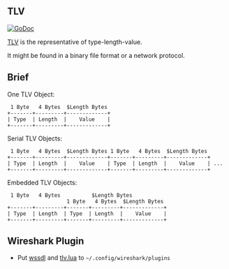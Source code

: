 ## TLV

[![GoDoc](https://godoc.org/github.com/Akagi201/tlv?status.svg)](https://godoc.org/github.com/Akagi201/tlv)

[TLV](https://en.wikipedia.org/wiki/Type-length-value) is the representative of type-length-value.

It might be found in a binary file format or a network protocol.

## Brief

One TLV Object:

```
 1 Byte   4 Bytes  $Length Bytes
+-------+---------+-------------+
| Type  | Length  |    Value    |
+-------+---------+-------------+
```

Serial TLV Objects:

```
 1 Byte   4 Bytes  $Length Bytes 1 Byte   4 Bytes  $Length Bytes
+-------+---------+-------------+-------+---------+-------------+
| Type  | Length  |    Value    | Type  | Length  |    Value    | ...
+-------+---------+-------------+-------+---------+-------------+
```

Embedded TLV Objects:

```
 1 Byte   4 Bytes          $Length Bytes
                   1 Byte   4 Bytes  $Length Bytes
+-------+---------+-------+---------+-------------+
| Type  | Length  | Type  | Length  |    Value    |
+-------+---------+-------+---------+-------------+
```

## Wireshark Plugin
* Put [wssdl](https://github.com/diacritic/wssdl/releases/download/v0.2.0/wssdl.lua) and [tlv.lua](/wireshark/tlv.lua) to `~/.config/wireshark/plugins`
